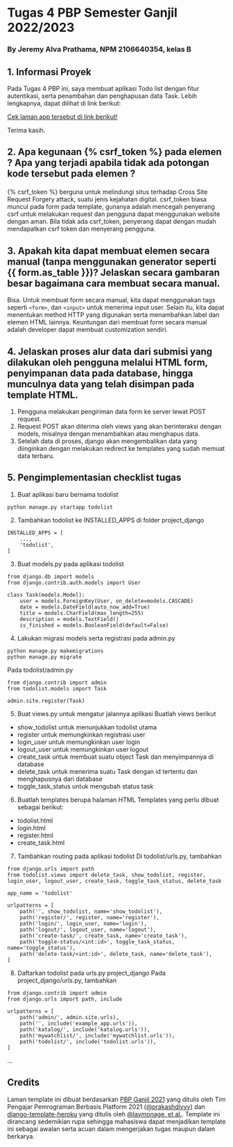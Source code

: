 # Tugas 4 PBP Semester Ganjil 2022/2023
### By Jeremy Alva Prathama, NPM 2106640354, kelas B


## 1. Informasi Proyek
Pada Tugas 4 PBP ini, saya membuat aplikasi Todo list dengan fitur autentikasi, serta penambahan dan penghapusan data Task. Lebih lengkapnya, dapat dilihat di link berikut:

[Cek laman app tersebut di link berikut!](https://pbp-assignment-02.herokuapp.com/todolist)

Terima kasih.


## 2.  Apa kegunaan {% csrf_token %} pada elemen <form>? Apa yang terjadi apabila tidak ada potongan kode tersebut pada elemen <form>?
{% csrf_token %} berguna untuk melindungi situs terhadap Cross Site Request Forgery attack, suatu jenis kejahatan digital. csrf_token biasa muncul pada form pada template, gunanya adalah mencegah penyerang csrf untuk melakukan request dan pengguna dapat menggunakan website dengan aman. Bila tidak ada csrf_token, penyerang dapat dengan mudah mendapatkan csrf token dan menyerang pengguna.


## 3. Apakah kita dapat membuat elemen <form> secara manual (tanpa menggunakan generator seperti {{ form.as_table }})? Jelaskan secara gambaran besar bagaimana cara membuat <form> secara manual.
Bisa. Untuk membuat form secara manual, kita dapat menggunakan tags seperti `<form>`, dan `<input>` untuk menerima input user. Selain itu, kita dapat menentukan method HTTP yang digunakan serta menambahkan label dan elemen HTML lainnya. Keuntungan dari membuat form secara manual adalah developer dapat membuat customization sendiri.


## 4.  Jelaskan proses alur data dari submisi yang dilakukan oleh pengguna melalui HTML form, penyimpanan data pada database, hingga munculnya data yang telah disimpan pada template HTML.
1. Pengguna melakukan pengiriman data form ke server lewat POST request. 
2. Request POST akan diterima oleh views yang akan berinteraksi dengan models, misalnya dengan menambahkan atau menghapus data. 
3. Setelah data di proses, django akan mengembalikan data yang diinginkan dengan melakukan redirect ke templates yang sudah memuat data terbaru.


## 5. Pengimplementasian checklist tugas
1. Buat aplikasi baru bernama todolist 
```
python manage.py startapp todolist
```

2. Tambahkan todolist ke INSTALLED_APPS di folder project_django
```
INSTALLED_APPS = [
    ...,
    'todolist',
]
```

3. Buat models.py pada aplikasi todolist
```
from django.db import models
from django.contrib.auth.models import User

class Task(models.Model):
    user = models.ForeignKey(User, on_delete=models.CASCADE)
    date = models.DateField(auto_now_add=True)
    title = models.CharField(max_length=255)
    description = models.TextField()
    is_finished = models.BooleanField(default=False)
```

4. Lakukan migrasi models serta registrasi pada admin.py
```
python manage.py makemigrations
python manage.py migrate
```

Pada todolist/admin.py

```
from django.contrib import admin
from todolist.models import Task

admin.site.register(Task)
```

5. Buat views.py untuk mengatur jalannya aplikasi
Buatlah views berikut
- show_todolist untuk menunjukkan todolist utama
- register untuk memungkinkan registrasi user
- login_user untuk memungkinkan user login
- logout_user untuk memungkinkan user logout
- create_task untuk membuat suatu object Task dan menyimpannya di database
- delete_task untuk menerima suatu Task dengan id tertentu dan menghapusnya dari database
- toggle_task_status untuk mengubah status task 
  
6. Buatlah templates berupa halaman HTML
Templates yang perlu dibuat sebagai berikut:
- todolist.html
- login.html
- register.html
- create_task.html


7. Tambahkan routing pada aplikasi todolist
Di todolist/urls.py, tambahkan
```
from django.urls import path
from todolist.views import delete_task, show_todolist, register, login_user, logout_user, create_task, toggle_task_status, delete_task

app_name = 'todolist'

urlpatterns = [
    path('', show_todolist, name='show_todolist'),
    path('register/', register, name='register'),
    path('login/', login_user, name='login'),
    path('logout/', logout_user, name='logout'),
    path('create-task/', create_task, name='create_task'),
    path('toggle-status/<int:id>', toggle_task_status, name='toggle_status'),
    path('delete-task/<int:id>', delete_task, name='delete_task'),
]
```


8. Daftarkan todolist pada urls.py project_django
Pada project_django/urls.py, tambahkan
```
from django.contrib import admin
from django.urls import path, include

urlpatterns = [
    path('admin/', admin.site.urls),
    path('', include('example_app.urls')),
    path('katalog/', include('katalog.urls')),
    path('mywatchlist/', include('mywatchlist.urls')),
    path('todolist/', include('todolist.urls')),
]
```

...


## Credits

Laman template ini dibuat berdasarkan [PBP Ganjil 2021](https://gitlab.com/PBP-2021/pbp-lab) yang ditulis oleh Tim Pengajar Pemrograman Berbasis Platform 2021 ([@prakashdivyy](https://gitlab.com/prakashdivyy)) dan [django-template-heroku](https://github.com/laymonage/django-template-heroku) yang ditulis oleh [@laymonage, et al.](https://github.com/laymonage). Template ini dirancang sedemikian rupa sehingga mahasiswa dapat menjadikan template ini sebagai awalan serta acuan dalam mengerjakan tugas maupun dalam berkarya.